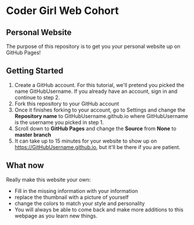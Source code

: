 # Coder Girl Web Cohort
## Personal Website

The purpose of this repository is to get you your personal website up on GitHub Pages!

## Getting Started

1. Create a GitHub account. For this tutorial, we'll pretend you picked the name GitHubUsername. If you already have an account, sign in and continue to step 2.
2. Fork this repository to your GitHub account
3. Once it finishes forking to your account, go to Settings and change the **Repository name** to GitHubUsername.github.io where GitHubUsername is the username you picked in step 1.
4. Scroll down to **GitHub Pages** and change the **Source** from **None** to **master branch**
5. It can take up to 15 minutes for your website to show up on https://GitHubUsername.github.io, but it'll be there if you are patient.

## What now

Really make this website your own:

* Fill in the missing information with your information
* replace the thumbnail with a picture of yourself
* change the colors to match your style and personality
* You will always be able to come back and make more additions to this webpage as you learn new things.